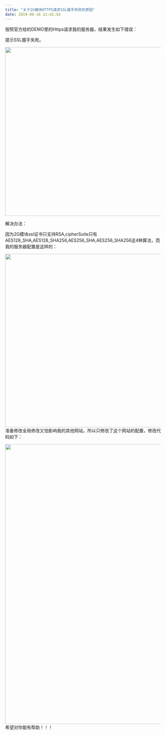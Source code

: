 ```yaml
---
title: "关于2G模块HTTPS请求SSL握手失败的原因"
date: 2019-06-16 21:41:54
---
```


<p>按照官方给的DEMO里的Https请求我的服务器，结果发生如下错误：</p><p>提示SSL握手失败。</p><p><img src="http://oldask.openluat.com/image/show/attachments-2019-06-KU2ODW8v5d064622a6c42.png" class="img-responsive" style="width: 544px;"></p><p>解决办法：</p><p>因为2G模块ssl证书只支持RSA,cipherSuite只有AES128_SHA,AES128_SHA256,AES256_SHA,AES256_SHA256这4种算法，而我的服务器配置是这样的：</p><p><img src="http://oldask.openluat.com/image/show/attachments-2019-06-edwNWrRf5d0646b139736.png" class="img-responsive" style="width: 559.5px;">准备修改全局修改又怕影响我的其他网站，所以只修改了这个网站的配置，修改代码如下：</p><p><img src="http://oldask.openluat.com/image/show/attachments-2019-06-G39UDlOY5d064706dd6f0.png" class="img-responsive" style="width: 902px;">希望对你能有帮助！！！</p>
